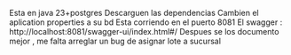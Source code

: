 Esta en java 23+postgres
Descarguen las dependencias
Cambien el aplication properties a su bd
Esta corriendo en el puerto 8081
El swagger :
http://localhost:8081/swagger-ui/index.html#/
Despues se los documento mejor , me falta arreglar un bug de asignar lote a sucursal

